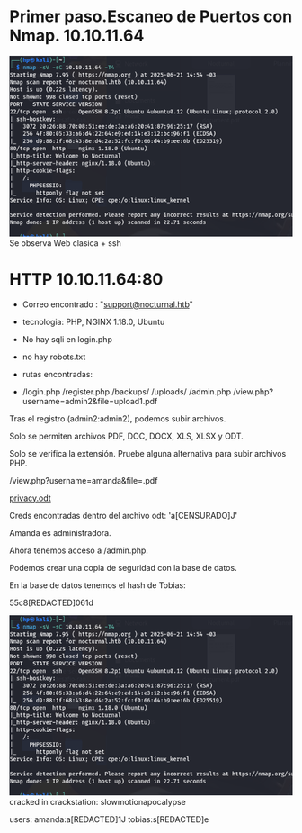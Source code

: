 # Primer paso.Escaneo de Puertos con Nmap. 10.10.11.64

![](Nocturnal/nmap.png)
 Se observa Web clasica + ssh

 # HTTP 10.10.11.64:80
 - Correo encontrado : "support@nocturnal.htb"
 
 - tecnologia: PHP, NGINX 1.18.0, Ubuntu
 - No hay sqli en login.php
 - no hay robots.txt
- rutas encontradas:
- 
  /login.php
/register.php
/backups/
/uploads/
/admin.php
/view.php?username=admin2&file=upload1.pdf

Tras el registro (admin2:admin2), podemos subir archivos.

Solo se permiten archivos PDF, DOC, DOCX, XLS, XLSX y ODT.

Solo se verifica la extensión. Pruebe alguna alternativa para subir archivos PHP.

/view.php?username=amanda&file=.pdf

<a href="view.php?username=amanda&file=privacy.odt">privacy.odt</a>

Creds encontradas dentro del archivo odt: 'a[CENSURADO]J'

Amanda es administradora.

Ahora tenemos acceso a /admin.php.

Podemos crear una copia de seguridad con la base de datos.

En la base de datos tenemos el hash de Tobias:

55c8[REDACTED]061d


![](Nocturnal/nmap.png)
  cracked in crackstation: slowmotionapocalypse

  users:
        amanda:a[REDACTED]1J
        tobias:s[REDACTED]e



 
